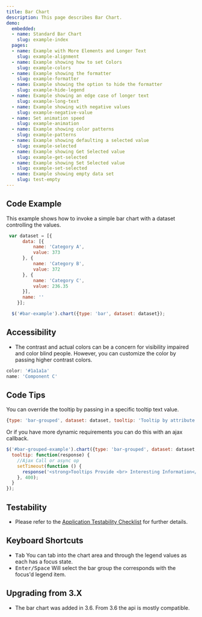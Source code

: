 ```yaml
---
title: Bar Chart
description: This page describes Bar Chart.
demo:
  embedded:
  - name: Standard Bar Chart
    slug: example-index
  pages:
  - name: Example with More Elements and Longer Text
    slug: example-alignment
  - name: Example showing how to set Colors
    slug: example-colors
  - name: Example showing the formatter
    slug: example-formatter
  - name: Example showing the option to hide the formatter
    slug: example-hide-legend
  - name: Example showing an edge case of longer text
    slug: example-long-text
  - name: Example showing with negative values
    slug: example-negative-value
  - name: Set animation speed
    slug: example-animation
  - name: Example showing color patterns
    slug: example-patterns
  - name: Example showing defaulting a selected value
    slug: example-selected
  - name: Example showing Get Selected value
    slug: example-get-selected
  - name: Example showing Set Selected value
    slug: example-set-selected
  - name: Example showing empty data set
    slug: test-empty
---
```


## Code Example

This example shows how to invoke a simple bar chart with a dataset controlling the values.

```javascript
 var dataset = [{
      data: [{
          name: 'Category A',
          value: 373
      }, {
          name: 'Category B',
          value: 372
      }, {
          name: 'Category C',
          value: 236.35
      }],
      name: ''
    }];

  $('#bar-example').chart({type: 'bar', dataset: dataset});

```

## Accessibility

- The contrast and actual colors can be a concern for visibility impaired and color blind people. However, you can customize the color by passing higher contrast colors.

```javascript
color: '#1a1a1a'
name: 'Component C'
```

## Code Tips

You can override the tooltip by passing in a specific tooltip text value.

```javascript
{type: 'bar-grouped', dataset: dataset, tooltip: 'Tooltip by attribute'}
```

Or if you have more dynamic requirements you can do this with an ajax callback.

```javascript
$('#bar-grouped-example').chart({type: 'bar-grouped', dataset: dataset,
  tooltip: function(response) {
    //Ajax Call or async op
    setTimeout(function () {
      response('<strong>Tooltips Provide <br> Interesting Information</strong>');
    }, 400);
  }
});

```

## Testability

- Please refer to the [Application Testability Checklist](https://design.infor.com/resources/application-testability-checklist) for further details.

## Keyboard Shortcuts

- <kbd>Tab</kbd> You can tab into the chart area and through the legend values as each has a focus state.
- <kbd>Enter/Space</kbd> Will select the bar group the corresponds with the focus'd legend item.

## Upgrading from 3.X

- The bar chart was added in 3.6. From 3.6 the api is mostly compatible.
